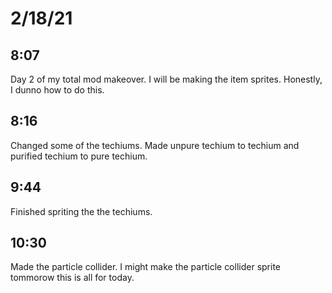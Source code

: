 # 2/18/21

## 8:07

Day 2 of my total mod makeover. I will be making the item sprites. Honestly, I dunno how to do this.

## 8:16

Changed some of the techiums. Made unpure techium to techium and purified techium to pure techium.

## 9:44

Finished spriting the the techiums.

## 10:30

Made the particle collider.
I might make the particle collider sprite tommorow this is all for today.